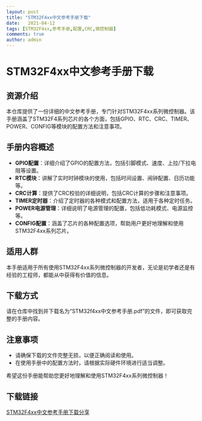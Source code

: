 ```yaml
---
layout: post
title: "STM32F4xx中文参考手册下载"
date:   2021-04-12
tags: [STM32F4xx,参考手册,配置,CRC,微控制器]
comments: true
author: admin
---
```

# STM32F4xx中文参考手册下载

## 资源介绍

本仓库提供了一份详细的中文参考手册，专门针对STM32F4xx系列微控制器。该手册涵盖了STM32F4系列芯片的各个方面，包括GPIO、RTC、CRC、TIMER、POWER、CONFIG等模块的配置方法和注意事项。

## 手册内容概述

- **GPIO配置**：详细介绍了GPIO的配置方法，包括引脚模式、速度、上拉/下拉电阻等设置。
- **RTC模块**：讲解了实时时钟模块的使用，包括时间设置、闹钟配置、日历功能等。
- **CRC计算**：提供了CRC校验的详细说明，包括CRC计算的步骤和注意事项。
- **TIMER定时器**：介绍了定时器的各种模式和配置方法，适用于各种定时任务。
- **POWER电源管理**：详细说明了电源管理的配置，包括低功耗模式、电源监控等。
- **CONFIG配置**：涵盖了芯片的各种配置选项，帮助用户更好地理解和使用STM32F4xx系列芯片。

## 适用人群

本手册适用于所有使用STM32F4xx系列微控制器的开发者，无论是初学者还是有经验的工程师，都能从中获得有价值的信息。

## 下载方式

请在仓库中找到并下载名为“STM32f4xx中文参考手册.pdf”的文件，即可获取完整的手册内容。

## 注意事项

- 请确保下载的文件完整无损，以便正确阅读和使用。
- 在使用手册中的配置方法时，请根据实际硬件环境进行适当调整。

希望这份手册能帮助您更好地理解和使用STM32F4xx系列微控制器！

## 下载链接

[STM32F4xx中文参考手册下载分享](https://pan.quark.cn/s/f6882ee9843d)
